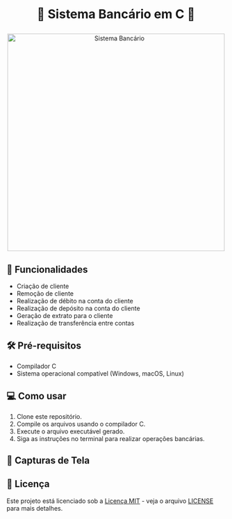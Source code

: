 # <p align="center">🏦 Sistema Bancário em C 🏦</p>

<p align="center">
  <img src="https://example.com/sistema_bancario.png" alt="Sistema Bancário" width="500">
</p>

## 🚀 Funcionalidades

- Criação de cliente
- Remoção de cliente
- Realização de débito na conta do cliente
- Realização de depósito na conta do cliente
- Geração de extrato para o cliente
- Realização de transferência entre contas

## 🛠️ Pré-requisitos

- Compilador C
- Sistema operacional compatível (Windows, macOS, Linux)

## 💻 Como usar

1. Clone este repositório.
2. Compile os arquivos usando o compilador C.
3. Execute o arquivo executável gerado.
4. Siga as instruções no terminal para realizar operações bancárias.

## 📸 Capturas de Tela





## 📝 Licença

Este projeto está licenciado sob a [Licença MIT](https://opensource.org/licenses/MIT) - veja o arquivo [LICENSE](LICENSE) para mais detalhes.
